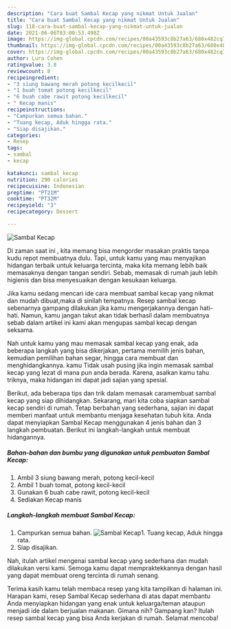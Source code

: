 ```yaml
---
description: "Cara buat Sambal Kecap yang nikmat Untuk Jualan"
title: "Cara buat Sambal Kecap yang nikmat Untuk Jualan"
slug: 118-cara-buat-sambal-kecap-yang-nikmat-untuk-jualan
date: 2021-06-06T03:00:53.498Z
image: https://img-global.cpcdn.com/recipes/00a43593c8b27a63/680x482cq70/sambal-kecap-foto-resep-utama.jpg
thumbnail: https://img-global.cpcdn.com/recipes/00a43593c8b27a63/680x482cq70/sambal-kecap-foto-resep-utama.jpg
cover: https://img-global.cpcdn.com/recipes/00a43593c8b27a63/680x482cq70/sambal-kecap-foto-resep-utama.jpg
author: Lura Cohen
ratingvalue: 3.8
reviewcount: 8
recipeingredient:
- "3 siung bawang merah potong kecilkecil"
- "1 buah tomat potong kecilkecil"
- "6 buah cabe rawit potong kecilkecil"
- " Kecap manis"
recipeinstructions:
- "Campurkan semua bahan."
- "Tuang kecap, Aduk hingga rata."
- "Siap disajikan."
categories:
- Resep
tags:
- sambal
- kecap

katakunci: sambal kecap 
nutrition: 290 calories
recipecuisine: Indonesian
preptime: "PT21M"
cooktime: "PT32M"
recipeyield: "3"
recipecategory: Dessert

---
```



![Sambal Kecap](https://img-global.cpcdn.com/recipes/00a43593c8b27a63/680x482cq70/sambal-kecap-foto-resep-utama.jpg)

Di zaman  saat ini , kita memang bisa mengorder masakan praktis tanpa kudu repot membuatnya dulu. Tapi, untuk kamu yang mau menyajikan hidangan terbaik untuk keluarga tercinta, maka kita memang lebih baik memasaknya dengan tangan sendiri. Sebab, memasak di rumah jauh lebih higienis dan bisa menyesuaikan dengan kesukaan keluarga.

Jika kamu sedang mencari ide cara membuat sambal kecap yang nikmat dan mudah dibuat,maka di sinilah tempatnya. Resep sambal kecap  sebenarnya gampang dilakukan jika kamu mengerjakannya dengan hati-hati. Namun, kamu jangan takut akan tidak berhasil dalam membuatnya 
sebab dalam artikel ini kami akan mengupas sambal kecap dengan seksama.  



Nah untuk kamu yang mau memasak sambal kecap yang enak, ada beberapa langkah yang bisa dikerjakan, pertama memilih jenis bahan, kemudian pemilihan bahan segar, hingga cara membuat dan menghidangkannya. kamu Tidak usah pusing jika ingin memasak sambal kecap yang lezat di mana pun anda berada. Karena, asalkan kamu  tahu triknya, maka hidangan ini dapat jadi sajian yang spesial.

Berikut, ada beberapa tips dan trik dalam memasak caramembuat sambal kecap yang siap dihidangkan. Sekarang, mari kita coba siapkan sambal kecap sendiri di rumah. Tetap berbahan yang sederhana, sajian ini dapat memberi manfaat untuk membantu menjaga kesehatan tubuh kita. Anda dapat menyiapkan Sambal Kecap menggunakan 4 jenis bahan dan 3 langkah pembuatan. Berikut ini langkah-langkah untuk membuat hidangannya.

<!--inarticleads1-->

##### Bahan-bahan dan bumbu yang digunakan untuk pembuatan Sambal Kecap:

1. Ambil 3 siung bawang merah, potong kecil-kecil
1. Ambil 1 buah tomat, potong kecil-kecil
1. Gunakan 6 buah cabe rawit, potong kecil-kecil
1. Sediakan  Kecap manis




<!--inarticleads2-->

##### Langkah-langkah membuat Sambal Kecap:

1. Campurkan semua bahan.
<img src="https://img-global.cpcdn.com/steps/4c2ef90b81d1f806/160x128cq70/sambal-kecap-langkah-memasak-1-foto.jpg" alt="Sambal Kecap">1. Tuang kecap, Aduk hingga rata.
1. Siap disajikan.




Nah, itulah artikel mengenai  sambal kecap  yang sederhana dan mudah dilakukan versi kami. Semoga kamu dapat mempraktekkannya dengan hasil yang dapat membuat oreng tercinta di rumah senang. 

Terima kasih kamu telah membaca resep yang kita tampilkan di halaman ini. Harapan kami, resep  Sambal Kecap sederhana di atas dapat membantu Anda menyiapkan hidangan yang enak untuk keluarga/teman ataupun menjadi ide dalam berjualan makanan. Gimana nih? Gampang kan? Itulah resep sambal kecap yang bisa Anda kerjakan di rumah. Selamat mencoba!

